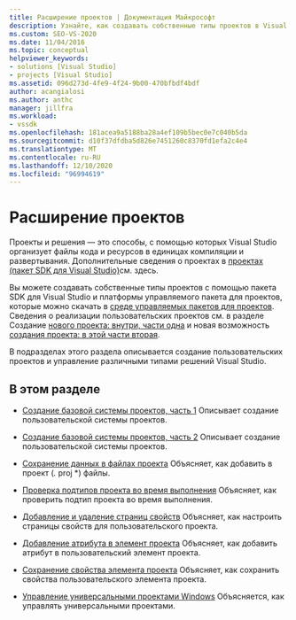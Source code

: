 ```yaml
---
title: Расширение проектов | Документация Майкрософт
description: Узнайте, как создавать собственные типы проектов в Visual Studio SDK и как управлять различными типами решений Visual Studio.
ms.custom: SEO-VS-2020
ms.date: 11/04/2016
ms.topic: conceptual
helpviewer_keywords:
- solutions [Visual Studio]
- projects [Visual Studio]
ms.assetid: 096d273d-4fe9-4f24-9b00-470bfbdf4bdf
author: acangialosi
ms.author: anthc
manager: jillfra
ms.workload:
- vssdk
ms.openlocfilehash: 181acea9a5188ba28a4ef109b5bec0e7c040b5da
ms.sourcegitcommit: d10f37dfdba5d826e7451260c8370fd1efa2c4e4
ms.translationtype: MT
ms.contentlocale: ru-RU
ms.lasthandoff: 12/10/2020
ms.locfileid: "96994619"
---
```

# <a name="extend-projects"></a>Расширение проектов
Проекты и решения — это способы, с помощью которых Visual Studio организует файлы кода и ресурсов в единицах компиляции и развертывания. Дополнительные сведения о проектах в [проектах (пакет SDK для Visual Studio)](../extensibility/extending-projects.md)см. здесь.

 Вы можете создавать собственные типы проектов с помощью пакета SDK для Visual Studio и платформы управляемого пакета для проектов, которые можно скачать в [среде управляемых пакетов для проектов](https://github.com/tunnelvisionlabs/MPFProj10). Сведения о реализации пользовательских проектов см. в разделе Создание [нового проекта: внутри, части одна](../extensibility/internals/new-project-generation-under-the-hood-part-one.md) и новая возможность [создания проекта: в этой части вторая](../extensibility/internals/new-project-generation-under-the-hood-part-two.md).

 В подразделах этого раздела описывается создание пользовательских проектов и управление различными типами решений Visual Studio.

## <a name="in-this-section"></a>В этом разделе
- [Создание базовой системы проектов, часть 1](../extensibility/creating-a-basic-project-system-part-1.md) Описывает создание пользовательской системы проектов.

- [Создание базовой системы проектов, часть 2](../extensibility/creating-a-basic-project-system-part-2.md) Описывает создание пользовательской системы проектов.

- [Сохранение данных в файлах проекта](../extensibility/saving-data-in-project-files.md) Объясняет, как добавить в проект (<em>.</em> proj *) файлы.

- [Проверка подтипов проекта во время выполнения](../extensibility/verifying-subtypes-of-a-project-at-run-time.md) Объясняет, как проверить подтип проекта во время выполнения.

- [Добавление и удаление страниц свойств](../extensibility/adding-and-removing-property-pages.md) Объясняет, как настроить страницы свойств для пользовательского проекта.

- [Добавление атрибута в элемент проекта](../extensibility/adding-an-attribute-to-a-project-item.md) Объясняет, как добавить атрибут в пользовательский элемент проекта.

- [Сохранение свойства элемента проекта](../extensibility/persisting-the-property-of-a-project-item.md) Объясняет, как сохранить свойства пользовательского элемента проекта.

- [Управление универсальными проектами Windows](../extensibility/managing-universal-windows-projects.md) Объясняется, как управлять универсальными проектами.

